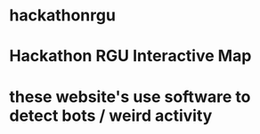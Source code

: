 # hackathonrgu
# Hackathon RGU Interactive Map 
# these website's use software to detect bots / weird activity 
